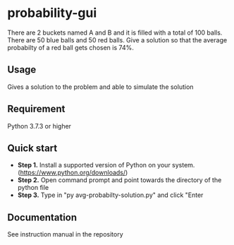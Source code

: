 # probability-gui
There are 2 buckets named A and B and it is filled with a total of 100 balls. There are 50 blue balls and 50 red balls. Give a solution so that the average probabilty of a red ball gets chosen is 74%.

## Usage
Gives a solution to the problem and able to simulate the solution

## Requirement
Python 3.7.3 or higher

## Quick start

-   **Step 1.** Install a supported version of Python on your system. (https://www.python.org/downloads/)
-   **Step 2.** Open command prompt and point towards the directory of the python file 
-   **Step 3.** Type in "py avg-probabilty-solution.py" and click "Enter

## Documentation
See instruction manual in the repository


